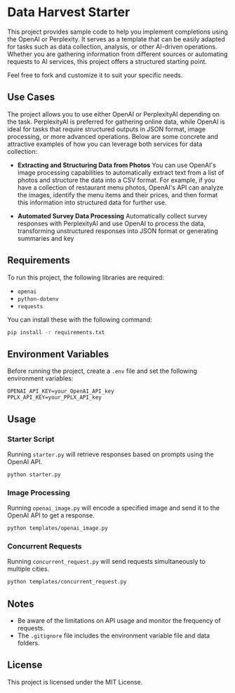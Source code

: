 # Data Harvest Starter

This project provides sample code to help you implement completions using the OpenAI or Perplexity. It serves as a template that can be easily adapted for tasks such as data collection, analysis, or other AI-driven operations. Whether you are gathering information from different sources or automating requests to AI services, this project offers a structured starting point.

Feel free to fork and customize it to suit your specific needs.

## Use Cases

The project allows you to use either OpenAI or PerplexityAI depending on the task. PerplexityAI is preferred for gathering online data, while OpenAI is ideal for tasks that require structured outputs in JSON format, image processing, or more advanced operations. Below are some concrete and attractive examples of how you can leverage both services for data collection:

- **Extracting and Structuring Data from Photos**
  You can use OpenAI's image processing capabilities to automatically extract text from a list of photos and structure the data into a CSV format. For example, if you have a collection of restaurant menu photos, OpenAI's API can analyze the images, identify the menu items and their prices, and then format this information into structured data for further use.

- **Automated Survey Data Processing**
  Automatically collect survey responses with PerplexityAI and use OpenAI to process the data, transforming unstructured responses into JSON format or generating summaries and key

## Requirements

To run this project, the following libraries are required:

- `openai`
- `python-dotenv`
- `requests`

You can install these with the following command:

```bash
pip install -r requirements.txt
```

## Environment Variables

Before running the project, create a `.env` file and set the following environment variables:

```
OPENAI_API_KEY=your_OpenAI_API_key
PPLX_API_KEY=your_PPLX_API_key
```

## Usage

### Starter Script

Running `starter.py` will retrieve responses based on prompts using the OpenAI API.

```bash
python starter.py
```

### Image Processing

Running `openai_image.py` will encode a specified image and send it to the OpenAI API to get a response.

```bash
python templates/openai_image.py
```

### Concurrent Requests

Running `concurrent_request.py` will send requests simultaneously to multiple cities.

```bash
python templates/concurrent_request.py
```

## Notes

- Be aware of the limitations on API usage and monitor the frequency of requests.
- The `.gitignore` file includes the environment variable file and data folders.

## License

This project is licensed under the MIT License.